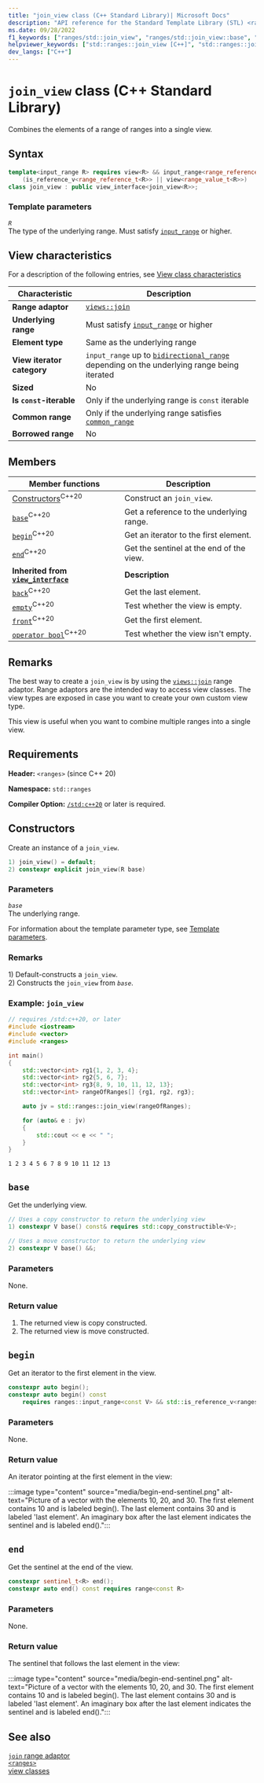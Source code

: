 ```yaml
---
title: "join_view class (C++ Standard Library)| Microsoft Docs"
description: "API reference for the Standard Template Library (STL) <ranges> join_view class, which combines the elements of multiple ranges into a single view."
ms.date: 09/28/2022
f1_keywords: ["ranges/std::join_view", "ranges/std::join_view::base", "ranges/std::join_view::begin", "ranges/std::join_view::end", "ranges/std::join_view::empty", "ranges/std::join_view::operator bool", "ranges/std::join_view::back", "ranges/std::join_view::front"]
helpviewer_keywords: ["std::ranges::join_view [C++]", "std::ranges::join_view [C++], base", "std::ranges::join_view [C++], begin", "std::ranges::join_view [C++], end", "std::ranges::join_view [C++], empty", "std::ranges::join_view [C++], operator bool", "std::ranges::join_view [C++], front", "std::ranges::join_view [C++], back"]
dev_langs: ["C++"]
---
```

# `join_view` class (C++ Standard Library)

Combines the elements of a range of ranges into a single view.

## Syntax

```cpp
template<input_range R> requires view<R> && input_range<range_reference_t<R>> &&
    (is_reference_v<range_reference_t<R>> || view<range_value_t<R>>)
class join_view : public view_interface<join_view<R>>;
```

### Template parameters

*`R`*\
The type of the underlying range. Must satisfy [`input_range`](range-concepts.md#input_range) or higher.

## View characteristics

For a description of the following entries, see [View class characteristics](view-classes.md#view-classes-characteristics)

| Characteristic | Description |
|--|--|
| **Range adaptor** | [`views::join`](range-adaptors.md#join) |
| **Underlying range** | Must satisfy [`input_range`](range-concepts.md#input_range) or higher |
| **Element type** | Same as the underlying range |
| **View iterator category** | `input_range` up to [`bidirectional_range`](range-concepts.md#bidirectional_range) depending on the underlying range being iterated |
| **Sized** | No |
| **Is `const`-iterable** | Only if the underlying range is `const` iterable |
| **Common range** | Only if the underlying range satisfies [`common_range`](range-concepts.md#common_range) |
| **Borrowed range** | No |

## Members

| **Member functions** | **Description** |
|--|--|
| [Constructors](#constructors)<sup>C++20</sup> | Construct an `join_view`. |
| [`base`](#base)<sup>C++20</sup> | Get a reference to the underlying range. |
| [`begin`](#begin)<sup>C++20</sup> | Get an iterator to the first element. |
| [`end`](#end)<sup>C++20</sup> | Get the sentinel at the end of the view. |
| **Inherited from [`view_interface`](view-interface.md)** | **Description** |
| [`back`](view-interface.md#back)<sup>C++20</sup> | Get the last element. |
| [`empty`](view-interface.md#empty)<sup>C++20</sup> | Test whether the view is empty. |
| [`front`](view-interface.md#front)<sup>C++20</sup> | Get the first element. |
| [`operator bool`](view-interface.md#op_bool)<sup>C++20</sup> | Test whether the view isn't empty. |

## Remarks

The best way to create a `join_view` is by using the [`views::join`](range-adaptors.md#join) range adaptor. Range adaptors are the intended way to access view classes. The view types are exposed in case you want to create your own custom view type.

This view is useful when you want to combine multiple ranges into a single view.

## Requirements

**Header:** `<ranges>` (since C++ 20)

**Namespace:** `std::ranges`

**Compiler Option:** [`/std:c++20`](../build/reference/std-specify-language-standard-version.md) or later is required.

## Constructors

Create an instance of a `join_view`.

```cpp
1) join_view() = default;
2) constexpr explicit join_view(R base)
```

### Parameters

*`base`*\
The underlying range.

For information about the template parameter type, see [Template parameters](#template-parameters).

### Remarks

1\) Default-constructs a `join_view`.\
2\) Constructs the `join_view` from *`base`*.

### Example: `join_view`

```cpp
// requires /std:c++20, or later
#include <iostream>
#include <vector>
#include <ranges>

int main()
{
    std::vector<int> rg1{1, 2, 3, 4};
    std::vector<int> rg2{5, 6, 7};
    std::vector<int> rg3{8, 9, 10, 11, 12, 13};
    std::vector<int> rangeOfRanges[] {rg1, rg2, rg3};

    auto jv = std::ranges::join_view(rangeOfRanges);

    for (auto& e : jv)
    {
        std::cout << e << " ";
    }
}
```

```output
1 2 3 4 5 6 7 8 9 10 11 12 13
```

## `base`

Get the underlying view.

```cpp
// Uses a copy constructor to return the underlying view
1) constexpr V base() const& requires std::copy_constructible<V>;

// Uses a move constructor to return the underlying view
2) constexpr V base() &&;
```

### Parameters

None.

### Return value

1) The returned view is copy constructed.
2) The returned view is move constructed.

## `begin`

Get an iterator to the first element in the view.

```cpp
constexpr auto begin();
constexpr auto begin() const
    requires ranges::input_range<const V> && std::is_reference_v<ranges::range_reference_t<const V>>;
```

### Parameters

None.

### Return value

An iterator pointing at the first element in the view:

:::image type="content" source="media/begin-end-sentinel.png" alt-text="Picture of a vector with the elements 10, 20, and 30. The first element contains 10 and is labeled begin(). The last element contains 30 and is labeled 'last element'. An imaginary box after the last element indicates the sentinel and is labeled end().":::

## `end`

Get the sentinel at the end of the view.

```cpp
constexpr sentinel_t<R> end();
constexpr auto end() const requires range<const R>
```

### Parameters

None.

### Return value

The sentinel that follows the last element in the view:

:::image type="content" source="media/begin-end-sentinel.png" alt-text="Picture of a vector with the elements 10, 20, and 30. The first element contains 10 and is labeled begin(). The last element contains 30 and is labeled 'last element'. An imaginary box after the last element indicates the sentinel and is labeled end().":::

## See also

[`join` range adaptor](range-adaptors.md#join)\
[`<ranges>`](ranges.md)\
[view classes](view-classes.md)
